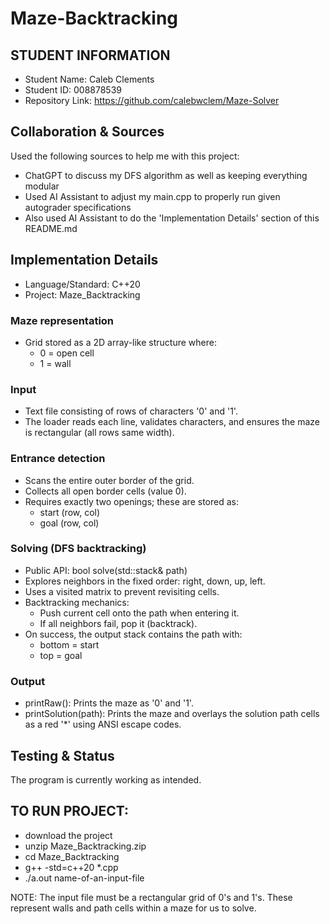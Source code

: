 # Maze-Backtracking

## STUDENT INFORMATION
- Student Name: Caleb Clements
- Student ID: 008878539
- Repository Link: https://github.com/calebwclem/Maze-Solver

## Collaboration & Sources
Used the following sources to help me with this project:
- ChatGPT to discuss my DFS algorithm as well as keeping everything modular
- Used AI Assistant to adjust my main.cpp to properly run given autograder specifications
- Also used AI Assistant to do the 'Implementation Details' section of this README.md

## Implementation Details

- Language/Standard: C++20
- Project: Maze_Backtracking

### Maze representation
- Grid stored as a 2D array-like structure where:
    - 0 = open cell
    - 1 = wall

### Input
- Text file consisting of rows of characters '0' and '1'.
- The loader reads each line, validates characters, and ensures the maze is rectangular (all rows same width).

### Entrance detection
- Scans the entire outer border of the grid.
- Collects all open border cells (value 0).
- Requires exactly two openings; these are stored as:
    - start (row, col)
    - goal (row, col)

### Solving (DFS backtracking)
- Public API: bool solve(std::stack<Cell>& path)
- Explores neighbors in the fixed order: right, down, up, left.
- Uses a visited matrix to prevent revisiting cells.
- Backtracking mechanics:
    - Push current cell onto the path when entering it.
    - If all neighbors fail, pop it (backtrack).
- On success, the output stack contains the path with:
    - bottom = start
    - top = goal

### Output
- printRaw(): Prints the maze as '0' and '1'.
- printSolution(path): Prints the maze and overlays the solution path cells as a red '*' using ANSI escape codes.


## Testing & Status
The program is currently working as intended.

## TO RUN PROJECT:
- download the project
- unzip Maze_Backtracking.zip
- cd Maze_Backtracking
-  g++ -std=c++20 *.cpp
- ./a.out name-of-an-input-file

NOTE: The input file must be a rectangular grid of 0's and 1's.
        These represent walls and path cells within a maze for us to solve.